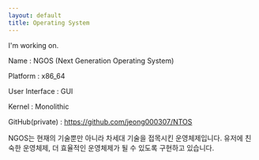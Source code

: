 ```yaml
---
layout: default
title: Operating System
---
```


I'm working on.

 Name : NGOS (Next Generation Operating System)

 Platform : x86_64

 User Interface : GUI

 Kernel : Monolithic
 
 GitHub(private) : https://github.com/jeong000307/NTOS

 NGOS는 현재의 기술뿐만 아니라 차세대 기술을 접목시킨 운영체제입니다. 유저에 친숙한 운영체제, 더 효율적인 운영체제가 될 수 있도록 구현하고 있습니다.